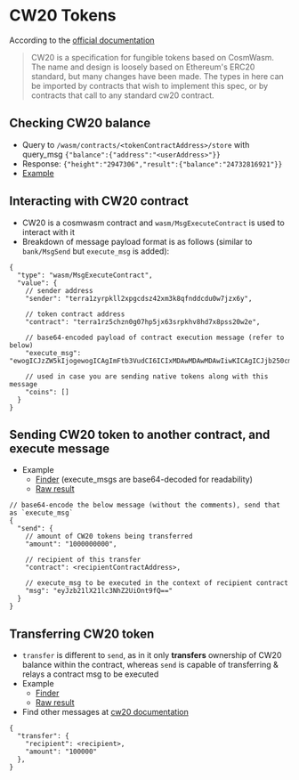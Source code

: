 # CW20 Tokens
According to the [official documentation](https://docs.rs/crate/cw20/0.2.3)
> CW20 is a specification for fungible tokens based on CosmWasm. The name and design is loosely based on Ethereum's ERC20 standard, but many changes have been made. The types in here can be imported by contracts that wish to implement this spec, or by contracts that call to any standard cw20 contract.

## Checking CW20 balance
  - Query to `/wasm/contracts/<tokenContractAddress>/store` with query_msg `{"balance":{"address":"<userAddress>"}}`
  - Response: `{"height":"2947306","result":{"balance":"24732816921"}}`
  - [Example](https://tequila-lcd.terra.dev/wasm/contracts/terra1800p00qlxh0nmt0r0u9hv7m4lg042fnafng2t6/store?query_msg={%22balance%22:{%22address%22:%22terra1dakqt3s8dywea9advxz4duxkuvglz3a34yczw9%22}})

## Interacting with CW20 contract

- CW20 is a cosmwasm contract and `wasm/MsgExecuteContract` is used to interact with it
- Breakdown of message payload format is as follows (similar to `bank/MsgSend` but `execute_msg` is added):

```
{
  "type": "wasm/MsgExecuteContract",
  "value": {
    // sender address
    "sender": "terra1zyrpkll2xpgcdsz42xm3k8qfnddcdu0w7jzx6y",

    // token contract address
    "contract": "terra1rz5chzn0g07hp5jx63srpkhv8hd7x8pss20w2e",

    // base64-encoded payload of contract execution message (refer to below)
    "execute_msg": "ewogICJzZW5kIjogewogICAgImFtb3VudCI6ICIxMDAwMDAwMDAwIiwKICAgICJjb250cmFjdCI6IDxyZWNpcGllbnRDb250cmFjdEFkZHJlc3M+LAogICAgIm1zZyI6ICJleUp6YjIxbFgyMWxjM05oWjJVaU9udDlmUT09IiAKICB9Cn0=",

    // used in case you are sending native tokens along with this message
    "coins": []
  }
}
```

## Sending CW20 token to another contract, and execute message
- Example
  - [Finder](https://finder.terra.money/tequila-0004/tx/5F42938E56DB7DC91A59EE4013C6DA07E983FB83FE0D42DCB3BAAF8A30495ADB) (execute_msgs are base64-decoded for readability)
  - [Raw result](https://tequila-lcd.terra.dev/txs/FA682BA30DABE92086920F44D4DFD45F99F32265AACFB686EB4EA53AFBF6ED1A)

```
// base64-encode the below message (without the comments), send that as `execute_msg`
{
  "send": {
    // amount of CW20 tokens being transferred
    "amount": "1000000000",

    // recipient of this transfer
    "contract": <recipientContractAddress>,

    // execute_msg to be executed in the context of recipient contract
    "msg": "eyJzb21lX21lc3NhZ2UiOnt9fQ==" 
  }
}
```

## Transferring CW20 token
  - `transfer` is different to `send`, as in it only __transfers__ ownership of CW20 balance within the contract, whereas `send` is capable of transferring & relays a contract msg to be executed
  - Example
    - [Finder](https://finder.terra.money/tequila-0004/tx/FA682BA30DABE92086920F44D4DFD45F99F32265AACFB686EB4EA53AFBF6ED1A)
    - [Raw result](https://tequila-lcd.terra.dev/txs/FA682BA30DABE92086920F44D4DFD45F99F32265AACFB686EB4EA53AFBF6ED1A)
  - Find other messages at [cw20 documentation](https://docs.rs/crate/cw20/0.2.3)

```
{
  "transfer": {
    "recipient": <recipient>,
    "amount": "100000"
  },
}
```
